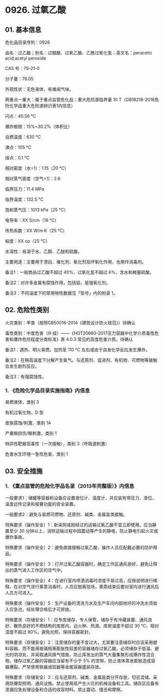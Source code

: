 # 0926. 过氧乙酸

## 01. 基本信息

危化品目录序列：0926

品名：过乙酸；别名：过醋酸、过氧乙酸、乙酰过氧化氢；英文名：peracetic acid;acetyl peroxide

CAS 号：79-21-0

分子量：76.05

外观性状：无色液体，有难闻气味。

两重点一重大：属于重点监管危化品；重大危险源临界量 10 T（GB18218-2018危险化学品重大危险源辨识表1内信息）

闪点：40.56 ℃

爆炸极限：15%~30.2%（体积比）

自燃温度：630 ℃

沸点：105 ℃

熔点：0.1 ℃

相对密度（水=1）：1.15（20 ℃）

相对蒸气密度（空气=1)：2.6

临界压力：11.4 MPa

临界温度：132.5 ℃

饱和蒸气压：1013 kPa（25 ℃）

电导率：XX S/cm（18 ℃）

传热系数：XX W/m·K（25 ℃）

粘度：XX cp（25 ℃）

水溶性：易溶于水、乙醇、乙醚和硫酸。

主要用途：主要用于漂白、催化剂、氧化剂及环氧化作用，也用作消毒剂。

备注1：一般商品过乙酸不超过 40%，过氧化氢不超过 6%，含水和微量硫酸。

备注2：对许多金属有腐蚀作用，包括铝，是强氧化剂。

备注3：不同温度下的常用物性数据见「型号」内的附录 1。

## 02. 危险性类别

火灾类别：甲类（按照GB50016-2014《建筑设计防火规范》）待确认

毒性类别：中度危害（Ⅲ 级）——《HGT20660-2017压力容器中化学介质毒性危害和爆炸危险程度分类标准》表 4.0.3 常见的高度危害介质。待确认

备注1：遇热、明火易燃。加热至 110 ℃ 左右或由于自发化学反应发生爆炸。

备注2：在稍高温度下分解产生氧气。与还原剂、促进剂、有机物、可燃物等接触会发生剧烈反应。

备注3：有强腐蚀性。

### 1. 《危险化学品目录实施指南》内信息

易燃液体，类别 3

有机过氧化物，D 型

皮肤腐蚀/刺激，类别 1A 

严重眼损伤/眼刺激，类别 1

特异性靶器官毒性（一次接触），类别 3（呼吸道刺激）

危害水生环境一急性危害，类别 1

## 03. 安全措施

### 1. 《重点监管的危险化学品名录（2013年完整版）》内信息

一般要求1：储罐等容器和设备应设置液位计、温度计，并应装有带压力、液位、温度远传记录和报瞽功能的安全装置。

一般要求2：避免与易燃可燃物、还原剂、碱类、金属盐类接触。

特殊要求（操作安全）1：新采购或刚经过的运输过氧乙酸不宜立即使用，应当静置至少 30 分钟以上，消除运输过程中因震动等产生的静电，防止静电引起火灾或爆炸事故。

特殊要求（操作安全）2：避免直接接触过氧乙酸，操作人员应配戴必要的防护用品。

特殊要求（操作安全）3：打开过氧乙酸容器时，确定工作区通风良好，避免让释出的蒸气进入工作区的空气中。

特殊要求（操作安全）4：在进行室内喷洒消毒时浓度不易过高，应按说明进行稀释。在对空气进行熏蒸消毒时，人员应脱离现场，熏蒸结束后要对室内进行通风后人员方可进入。

特殊要求（操作安全）5：生产设备的清洗污水及生产车间内部地坪的冲洗水须收入应急池，经处理合格后才可排放。

特殊要求（存储安全）1：应专库储存，专人保管，储存于有冷藏装置、通风良好、散热良好的不燃结构的库房内。远火种、热源。库房温度不超过 30 ℃，相对湿度不超过 80%。避免光照，保持容器密封。

特殊要求（存储安全）2：注意储存的量不宜过大，尤其要注意储存时应该采用塑料容器，而不能用玻璃瓶等膨胀性较差的容器储存过氧乙酸。必须储存于低温、避光的阴凉处，并采取通风换气措施，防止挥发出的蒸气大量集聚形成爆炸性混合物。储存过氧乙酸的容器应当留有不少于 5% 的空隙，防止液体蒸发膨胀造成容器爆裂。严禁使用铁器或铝器等金属容器盛装存放。

特殊要求（存储安全）3：应与还原剂、碱类、金属盐类分开存放，切忌混储。采用防爆型照明、通风设施。禁止使用易产生火花的机械设备和工具。储存区应备有泄漏应急处理设备和合适的收容材料。禁止震动、撞击和摩擦。

